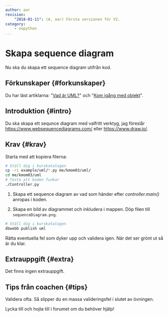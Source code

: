 ```yaml
---
author: aar
revision:
    "2018-01-11": (A, aar) Första versionen för V2.
category:
    - oopython
...
```

Skapa sequence diagram
===================================

Nu ska du skapa ett sequence diagram utifrån kod.

<!--more-->


Förkunskaper {#forkunskaper}
-----------------------

Du har läst artiklarna: "[Vad är UML?](kunskap/vad-ar-uml)" och "[Kom igång med objekt](kunskap/kom-igang-med-objekt)".



Introduktion {#intro}
-----------------------

Du ska skapa ett sequnce diagram med valfritt verktyg, jag föreslår <https://www.websequencediagrams.com/> eller <https://www.draw.io/>.



Krav {#krav}
-----------------------

Starta med att kopiera filerna:

```bash
# Ställ dig i kurskatalogen
cp -ri example/uml/*.py me/kmom03/uml/
cd me/kmom03/uml
# Testa att koden funkar
./Controller.py
```

1. Skapa ett sequence diagram av vad som händer efter _controller.main()_ anropas i koden.

2. Skapa en bild av diagrammet och inkludera i mappen. Döp filen till `sequenceDiagram.png`.

```bash
# Ställ dig i kurskatalogen
dbwebb publish uml
```

Rätta eventuella fel som dyker upp och validera igen. När det ser grönt ut så är du klar.



Extrauppgift {#extra}
-----------------------

Det finns ingen extrauppgift.



Tips från coachen {#tips}
-----------------------

Validera ofta. Så slipper du en massa valideringsfel i slutet av övningen.

Lycka till och hojta till i forumet om du behöver hjälp!
